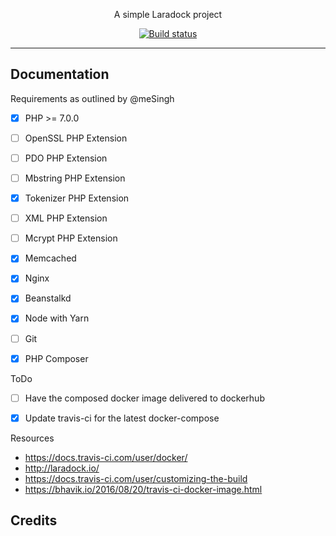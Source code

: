 <p align="center">A simple Laradock project</p>

<p align="center">
   <a href="https://travis-ci.org/abhi18av/S_A_I"><img src="https://travis-ci.org/abhi18av/S_A_I.svg?branch=master" alt="Build status"></a>
</p>




---

## Documentation

Requirements as outlined by @meSingh

- [x]   PHP >= 7.0.0

- [ ]   OpenSSL PHP Extension
- [ ]   PDO PHP Extension
- [ ]   Mbstring PHP Extension
- [x]   Tokenizer PHP Extension
- [ ]   XML PHP Extension
- [ ]   Mcrypt PHP Extension


- [x]   Memcached 
- [x]   Nginx
- [x]   Beanstalkd
- [x]   Node with Yarn


- [ ]   Git 
    
- [x]   PHP Composer
    



ToDo
- [ ] Have the composed docker image delivered to dockerhub
- [X] Update travis-ci for the latest docker-compose


Resources
- https://docs.travis-ci.com/user/docker/
- http://laradock.io/
- https://docs.travis-ci.com/user/customizing-the-build
- https://bhavik.io/2016/08/20/travis-ci-docker-image.html
## Credits

